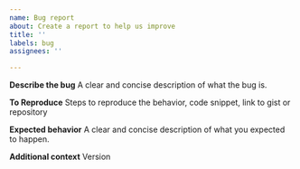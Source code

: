 ```yaml
---
name: Bug report
about: Create a report to help us improve
title: ''
labels: bug
assignees: ''

---
```


**Describe the bug**
A clear and concise description of what the bug is.

**To Reproduce**
Steps to reproduce the behavior, code snippet, link to gist or repository

**Expected behavior**
A clear and concise description of what you expected to happen.

**Additional context**
Version
